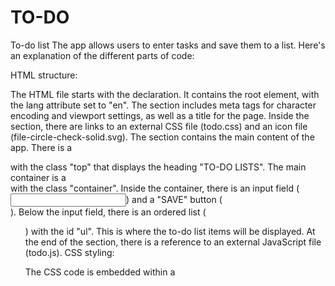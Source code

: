 # TO-DO
To-do list 
The app allows users to enter tasks and save them to a list. Here's an explanation of the different parts of code:

HTML structure:

The HTML file starts with the <!DOCTYPE html> declaration.
It contains the <html> root element, with the lang attribute set to "en".
The <head> section includes meta tags for character encoding and viewport settings, as well as a title for the page.
Inside the <head> section, there are links to an external CSS file (todo.css) and an icon file (file-circle-check-solid.svg).
The <body> section contains the main content of the app.
There is a <div> with the class "top" that displays the heading "TO-DO LISTS".
The main container is a <div> with the class "container".
Inside the container, there is an input field (<input>) and a "SAVE" button (<div class="save">).
Below the input field, there is an ordered list (<ol>) with the id "ul". This is where the to-do list items will be displayed.
At the end of the <body> section, there is a reference to an external JavaScript file (todo.js).
CSS styling:

The CSS code is embedded within a <style> block in the HTML file.
It applies styles to various elements of the app, including the background, fonts, colors, layout, and animations.
The styles define the appearance of the top bar, input field, save button, to-do list items, and alert message.
Media queries are used to make the app responsive for smaller screen sizes.
JavaScript functionality:

The JavaScript code is included in the external file todo.js.
It handles the interactions and functionality of the app.
The code selects the necessary elements from the DOM using document.getElementById and document.getElementsByClassName.
An event listener is added to the "SAVE" button to handle the click event.
If the input field is empty, an alert message is displayed and the app elements are blurred.
If there is input in the field, a new list item (<li>) is created with the entered text and appended to the ordered list (<ol>).
Click events on the list items or the "X" button remove the item or toggle a "completed" class.
The localStorage object is used to save the to-do list items, and a function is called to load the saved items when the page loads.
Overall, the code provides a basic structure and functionality for a to-do list app. You can further enhance it by adding features like editing tasks, marking them as complete, or filtering the list based on different criteria.




